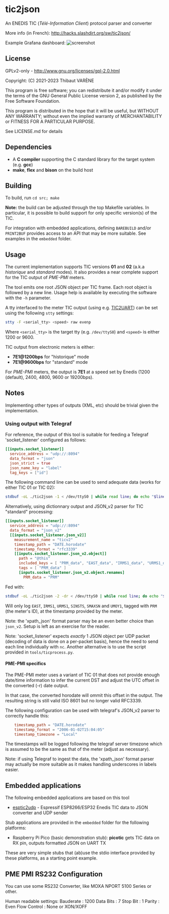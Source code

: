 # tic2json

An ENEDIS TIC (_Télé-Information Client_) protocol parser and converter

More info (in French): http://hacks.slashdirt.org/sw/tic2json/

Example Grafana dashboard:
![screenshot](http://hacks.slashdirt.org/sw/tic2json/grafana-small.png)

## License

GPLv2-only - http://www.gnu.org/licenses/gpl-2.0.html

Copyright: (C) 2021-2023 Thibaut VARÈNE

This program is free software; you can redistribute it and/or
modify it under the terms of the GNU General Public License version 2,
as published by the Free Software Foundation.

This program is distributed in the hope that it will be useful, but WITHOUT ANY WARRANTY;
without even the implied warranty of MERCHANTABILITY or FITNESS FOR A PARTICULAR PURPOSE.

See LICENSE.md for details

## Dependencies

 - A **C compiler** supporting the C standard library for the target system (e.g. **gcc**)
 - **make**, **flex** and **bison** on the build host
 
## Building

To build, run `cd src; make`

**Note:** the build can be adjusted through the top Makefile variables.
In particular, it is possible to build support for only specific version(s) of the TIC.

For integration with embedded applications, defining `BAREBUILD` and/or `PRINT2BUF` provides
access to an API that may be more suitable. See examples in the `embedded` folder.

## Usage

The current implementation supports TIC versions **01** and **02** (a.k.a *historique* and *standard* modes).
It also provides a near complete support for the TIC output of *PME-PMI* meters.

The tool emits one root JSON object per TIC frame. Each root object is followed by a new line.
Usage help is available by executing the software with the `-h` parameter.

A tty interfaced to the meter TIC output (using e.g. [TIC2UART](http://hacks.slashdirt.org/hw/tic2uart/))
can be set using the following `stty` settings:

```sh
stty -F <serial_tty> <speed> raw evenp
````

Where `<serial_tty>` is the target tty (e.g. `/dev/ttyS0`) and `<speed>` is either 1200 or 9600.

TIC output from electronic meters is either:
 - **7E1@1200bps** for "historique" mode
 - **7E1@9600bps** for "standard" mode
 
For *PME-PMI* meters, the output is **7E1** at a speed set by Enedis (1200 (default), 2400, 4800, 9600 or 19200bps).

## Notes

Implementing other types of outputs (XML, etc) should be trivial given the implementation.

### Using output with Telegraf

For reference, the output of this tool is suitable for feeding a Telegraf 'socket_listener' configured as follows:

```toml
[[inputs.socket_listener]]
  service_address = "udp://:8094"
  data_format = "json"
  json_strict = true
  json_name_key = "label"
  tag_keys = ["id"]
````

The following command line can be used to send adequate data (works for either TIC 01 or TIC 02):

```sh
stdbuf -oL ./tic2json -1 < /dev/ttyS0 | while read line; do echo "$line" | nc -q 0 -u telegraf_host 8094; done
```

Alternatively, using dictionnary output and JSON_v2 parser for TIC "standard" processing:

```toml
[[inputs.socket_listener]]
  service_address = "udp://:8094"
  data_format = "json_v2"
  [[inputs.socket_listener.json_v2]]
    measurement_name = "ticv2"
    timestamp_path = "DATE.horodate"
    timestamp_format = "rfc3339"
    [[inputs.socket_listener.json_v2.object]]
      path = "@this"
      included_keys = [ "PRM_data", "EAST_data", "IRMS1_data", "URMS1_data", "SINSTS_data", "SMAXSN_data", "UMOY1_data" ]
      tags = [ "PRM_data" ]
      [inputs.socket_listener.json_v2.object.renames]
        PRM_data = "PRM"
```

Fed with:

```sh
stdbuf -oL ./tic2json -2 -dr < /dev/ttyS0 | while read line; do echo "$line" | nc -q 0 -u telegraf_host 8094; done
```

Will only log `EAST`, `IRMS1`, `URMS1`, `SINSTS`, `SMAXSN` and `UMOY1`, tagged with `PRM` (the meter's ID), at the timestamp provided by the meter.

Note: the 'xpath_json' format parser may be an even better choice than `json_v2`. Setup is left as an exercise for the reader.

Note: 'socket_listener' expects _exactly_ 1 JSON object per UDP packet (decoding of data is done on a per-packet basis),
hence the need to send each line individually with `nc`. Another alternative is to use the script provided in `tools/ticprocess.py`.

#### PME-PMI specifics

The PME-PMI meter uses a variant of TIC 01 that does not provide enough date/time information to infer the current DST and adjust the UTC offset in the converted (-r) date output.

In that case, the converted horodate will ommit this offset in the output. The resulting string is still valid ISO 8601 but no longer valid RFC3339.

The following configuration can be used with telegraf's JSON_v2 parser to correctly handle this:

```toml
    timestamp_path = "DATE.horodate"
    timestamp_format = "2006-01-02T15:04:05"
    timestamp_timezone = "Local"
```

The timestamps will be logged following the telegraf server timezone which is assumed to be the same as that of the meter (adjust as necessary).

Note: if using Telegraf to ingest the data, the 'xpath_json' format parser may actually be more suitable as it makes handling underscores in labels easier.

## Embedded applications

The following embedded applications are based on this tool

- [esptic2udp](http://vcs.slashdirt.org/git/sw/ESP/esptic2udp.git) - Espressif ESP8266/ESP32 Enedis TIC data to JSON converter and UDP sender

Stub applications are provided in the `embedded` folder for the following platforms:

- Raspberry Pi Pico (basic demonstration stub): **picotic** gets TIC data on RX pin, outputs formatted JSON on UART TX

These are very simple stubs that (ab)use the stdio interface provided by these platforms, as a starting point example.

## PME PMI RS232 Configuration

You can use some RS232 Converter, like MOXA NPORT 5100 Series or other.

Human readable settings: 
Bauderate : 1200
Data Bits : 7
Stop Bit : 1
Parity : Even
Flow Control : None or XON/XOFF


